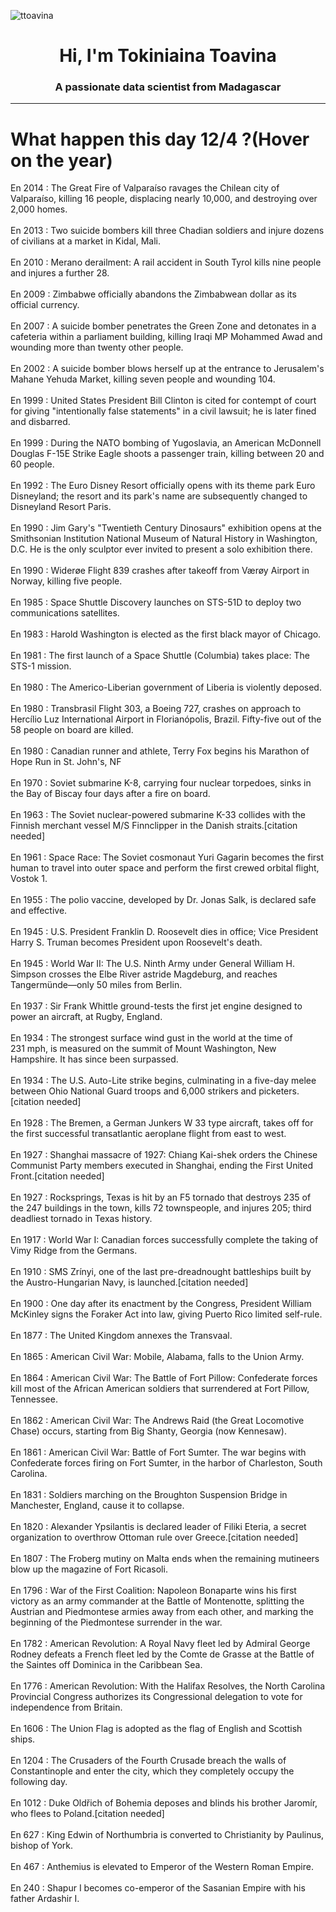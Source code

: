 
<p align="left"> <img src="https://komarev.com/ghpvc/?username=ttoavina&label=Profile%20views&color=0e75b6&style=flat" alt="ttoavina" /> </p>
<h1 align="center">Hi, I'm Tokiniaina Toavina</h1>
<h3 align="center">A passionate data scientist from Madagascar</h3>
    
<hr/>
<h1> What happen this day 12/4 ?(Hover on the year)</h1>

En 2014 : The Great Fire of Valparaíso ravages the Chilean city of Valparaíso, killing 16 people, displacing nearly 10,000, and destroying over 2,000 homes.
<br/><br/>
En 2013 : Two suicide bombers kill three Chadian soldiers and injure dozens of civilians at a market in Kidal, Mali.
<br/><br/>
En 2010 : Merano derailment: A rail accident in South Tyrol kills nine people and injures a further 28.
<br/><br/>
En 2009 : Zimbabwe officially abandons the Zimbabwean dollar as its official currency.
<br/><br/>
En 2007 : A suicide bomber penetrates the Green Zone and detonates in a cafeteria within a parliament building, killing Iraqi MP Mohammed Awad and wounding more than twenty other people.
<br/><br/>
En 2002 : A suicide bomber blows herself up at the entrance to Jerusalem's Mahane Yehuda Market, killing seven people and wounding 104.
<br/><br/>
En 1999 : United States President Bill Clinton is cited for contempt of court for giving "intentionally false statements" in a civil lawsuit; he is later fined and disbarred.
<br/><br/>
En 1999 : During the NATO bombing of Yugoslavia, an American McDonnell Douglas F-15E Strike Eagle shoots a passenger train, killing between 20 and 60 people.
<br/><br/>
En 1992 : The Euro Disney Resort officially opens with its theme park Euro Disneyland; the resort and its park's name are subsequently changed to Disneyland Resort Paris.
<br/><br/>
En 1990 : Jim Gary's "Twentieth Century Dinosaurs" exhibition opens at the Smithsonian Institution National Museum of Natural History in Washington, D.C. He is the only sculptor ever invited to present a solo exhibition there.
<br/><br/>
En 1990 : Widerøe Flight 839 crashes after takeoff from Værøy Airport in Norway, killing five people.
<br/><br/>
En 1985 : Space Shuttle Discovery launches on STS-51D to deploy two communications satellites.
<br/><br/>
En 1983 : Harold Washington is elected as the first black mayor of Chicago.
<br/><br/>
En 1981 : The first launch of a Space Shuttle (Columbia) takes place: The STS-1 mission.
<br/><br/>
En 1980 : The Americo-Liberian government of Liberia is violently deposed.
<br/><br/>
En 1980 : Transbrasil Flight 303, a Boeing 727, crashes on approach to Hercílio Luz International Airport in Florianópolis, Brazil. Fifty-five out of the 58 people on board are killed.
<br/><br/>
En 1980 : Canadian runner and athlete, Terry Fox begins his Marathon of Hope Run in St. John's, NF
<br/><br/>
En 1970 : Soviet submarine K-8, carrying four nuclear torpedoes, sinks in the Bay of Biscay four days after a fire on board.
<br/><br/>
En 1963 : The Soviet nuclear-powered submarine K-33 collides with the Finnish merchant vessel M/S Finnclipper in the Danish straits.[citation needed]
<br/><br/>
En 1961 : Space Race: The Soviet cosmonaut Yuri Gagarin becomes the first human to travel into outer space and perform the first crewed orbital flight, Vostok 1.
<br/><br/>
En 1955 : The polio vaccine, developed by Dr. Jonas Salk, is declared safe and effective.
<br/><br/>
En 1945 : U.S. President Franklin D. Roosevelt dies in office; Vice President Harry S. Truman becomes President upon Roosevelt's death.
<br/><br/>
En 1945 : World War II: The U.S. Ninth Army under General William H. Simpson crosses the Elbe River astride Magdeburg, and reaches Tangermünde—only 50 miles from Berlin.
<br/><br/>
En 1937 : Sir Frank Whittle ground-tests the first jet engine designed to power an aircraft, at Rugby, England.
<br/><br/>
En 1934 : The strongest surface wind gust in the world at the time of 231 mph, is measured on the summit of Mount Washington, New Hampshire. It has since been surpassed.
<br/><br/>
En 1934 : The U.S. Auto-Lite strike begins, culminating in a five-day melee between Ohio National Guard troops and 6,000 strikers and picketers.[citation needed]
<br/><br/>
En 1928 : The Bremen, a German Junkers W 33 type aircraft, takes off for the first successful transatlantic aeroplane flight from east to west.
<br/><br/>
En 1927 : Shanghai massacre of 1927: Chiang Kai-shek orders the Chinese Communist Party members executed in Shanghai, ending the First United Front.[citation needed]
<br/><br/>
En 1927 : Rocksprings, Texas is hit by an F5 tornado that destroys 235 of the 247 buildings in the town, kills 72 townspeople, and injures 205; third deadliest tornado in Texas history.
<br/><br/>
En 1917 : World War I: Canadian forces successfully complete the taking of Vimy Ridge from the Germans.
<br/><br/>
En 1910 : SMS Zrínyi, one of the last pre-dreadnought battleships built by the Austro-Hungarian Navy, is launched.[citation needed]
<br/><br/>
En 1900 : One day after its enactment by the Congress, President William McKinley signs the Foraker Act into law, giving Puerto Rico limited self-rule.
<br/><br/>
En 1877 : The United Kingdom annexes the Transvaal.
<br/><br/>
En 1865 : American Civil War: Mobile, Alabama, falls to the Union Army.
<br/><br/>
En 1864 : American Civil War: The Battle of Fort Pillow: Confederate forces kill most of the African American soldiers that surrendered at Fort Pillow, Tennessee.
<br/><br/>
En 1862 : American Civil War: The Andrews Raid (the Great Locomotive Chase) occurs, starting from Big Shanty, Georgia (now Kennesaw).
<br/><br/>
En 1861 : American Civil War: Battle of Fort Sumter. The war begins with Confederate forces firing on Fort Sumter, in the harbor of Charleston, South Carolina.
<br/><br/>
En 1831 : Soldiers marching on the Broughton Suspension Bridge in Manchester, England, cause it to collapse.
<br/><br/>
En 1820 : Alexander Ypsilantis is declared leader of Filiki Eteria, a secret organization to overthrow Ottoman rule over Greece.[citation needed]
<br/><br/>
En 1807 : The Froberg mutiny on Malta ends when the remaining mutineers blow up the magazine of Fort Ricasoli.
<br/><br/>
En 1796 : War of the First Coalition: Napoleon Bonaparte wins his first victory as an army commander at the Battle of Montenotte, splitting the Austrian and Piedmontese armies away from each other, and marking the beginning of the Piedmontese surrender in the war.
<br/><br/>
En 1782 : American Revolution: A Royal Navy fleet led by Admiral George Rodney defeats a French fleet led by the Comte de Grasse at the Battle of the Saintes off Dominica in the Caribbean Sea.
<br/><br/>
En 1776 : American Revolution: With the Halifax Resolves, the North Carolina Provincial Congress authorizes its Congressional delegation to vote for independence from Britain.
<br/><br/>
En 1606 : The Union Flag is adopted as the flag of English and Scottish ships.
<br/><br/>
En 1204 : The Crusaders of the Fourth Crusade breach the walls of Constantinople and enter the city, which they completely occupy the following day.
<br/><br/>
En 1012 : Duke Oldřich of Bohemia deposes and blinds his brother Jaromír, who flees to Poland.[citation needed]
<br/><br/>
En 627 : King Edwin of Northumbria is converted to Christianity by Paulinus, bishop of York.
<br/><br/>
En 467 : Anthemius is elevated to Emperor of the Western Roman Empire.
<br/><br/>
En 240 : Shapur I becomes co-emperor of the Sasanian Empire with his father Ardashir I.
<br/><br/>
